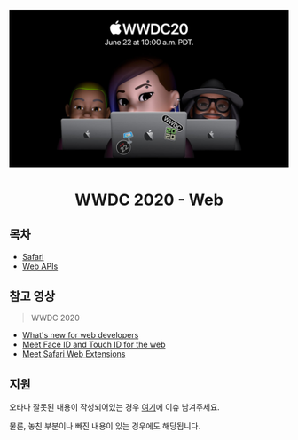 <div align="center">

![wwdc2020](./images/wwdc2020.jpg)

# WWDC 2020 - Web

</div>

## 목차

- [Safari](./docs/safari.md)
- [Web APIs](./docs/web-api.md)

## 참고 영상

> WWDC 2020

- [What's new for web developers](https://developer.apple.com/wwdc20/10663)
- [Meet Face ID and Touch ID for the web](https://developer.apple.com/wwdc20/10670)
- [Meet Safari Web Extensions](https://developer.apple.com/wwdc20/10665)

## 지원

오타나 잘못된 내용이 작성되어있는 경우 [여기](https://github.com/leegeunhyeok/wwdc2020-webtech/issues)에 이슈 남겨주세요.

물론, 놓친 부분이나 빠진 내용이 있는 경우에도 해당됩니다.
